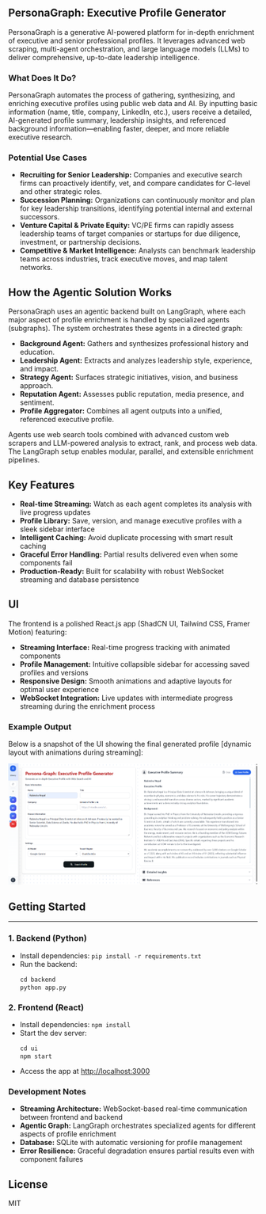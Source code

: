 ## PersonaGraph: Executive Profile Generator

PersonaGraph is a generative AI-powered platform for in-depth enrichment of executive and senior professional profiles. It leverages advanced web scraping, multi-agent orchestration, and large language models (LLMs) to deliver comprehensive, up-to-date leadership intelligence.

### What Does It Do?
PersonaGraph automates the process of gathering, synthesizing, and enriching executive profiles using public web data and AI. By inputting basic information (name, title, company, LinkedIn, etc.), users receive a detailed, AI-generated profile summary, leadership insights, and referenced background information—enabling faster, deeper, and more reliable executive research.

### Potential Use Cases
- **Recruiting for Senior Leadership:** Companies and executive search firms can proactively identify, vet, and compare candidates for C-level and other strategic roles.
- **Succession Planning:** Organizations can continuously monitor and plan for key leadership transitions, identifying potential internal and external successors.
- **Venture Capital & Private Equity:** VC/PE firms can rapidly assess leadership teams of target companies or startups for due diligence, investment, or partnership decisions.
- **Competitive & Market Intelligence:** Analysts can benchmark leadership teams across industries, track executive moves, and map talent networks.

## How the Agentic Solution Works
PersonaGraph uses an agentic backend built on LangGraph, where each major aspect of profile enrichment is handled by specialized agents (subgraphs). The system orchestrates these agents in a directed graph:
- **Background Agent:** Gathers and synthesizes professional history and education.
- **Leadership Agent:** Extracts and analyzes leadership style, experience, and impact.
- **Strategy Agent:** Surfaces strategic initiatives, vision, and business approach.
- **Reputation Agent:** Assesses public reputation, media presence, and sentiment.
- **Profile Aggregator:** Combines all agent outputs into a unified, referenced executive profile.

Agents use web search tools combined with advanced custom web scrapers and LLM-powered analysis to extract, rank, and process web data. The LangGraph setup enables modular, parallel, and extensible enrichment pipelines.

## Key Features
- **Real-time Streaming:** Watch as each agent completes its analysis with live progress updates
- **Profile Library:** Save, version, and manage executive profiles with a sleek sidebar interface
- **Intelligent Caching:** Avoid duplicate processing with smart result caching
- **Graceful Error Handling:** Partial results delivered even when some components fail
- **Production-Ready:** Built for scalability with robust WebSocket streaming and database persistence

## UI
The frontend is a polished React.js app (ShadCN UI, Tailwind CSS, Framer Motion) featuring:
- **Streaming Interface:** Real-time progress tracking with animated components
- **Profile Management:** Intuitive collapsible sidebar for accessing saved profiles and versions
- **Responsive Design:** Smooth animations and adaptive layouts for optimal user experience
- **WebSocket Integration:** Live updates with intermediate progress streaming during the enrichment process

### Example Output
Below is a snapshot of the UI showing the final generated profile [dynamic layout with animations during streaming]:

<img src="ui/public/profile-snapshot.png" alt="Example Executive Profile" width="800"/>

## Getting Started
---
### 1. Backend (Python)
- Install dependencies: `pip install -r requirements.txt`
- Run the backend:
  ```
  cd backend
  python app.py
  ```

### 2. Frontend (React)
- Install dependencies: `npm install`
- Start the dev server:
  ```
  cd ui
  npm start
  ```
- Access the app at [http://localhost:3000](http://localhost:3000)

### Development Notes
- **Streaming Architecture:** WebSocket-based real-time communication between frontend and backend
- **Agentic Graph:** LangGraph orchestrates specialized agents for different aspects of profile enrichment
- **Database:** SQLite with automatic versioning for profile management
- **Error Resilience:** Graceful degradation ensures partial results even with component failures

## License
MIT

